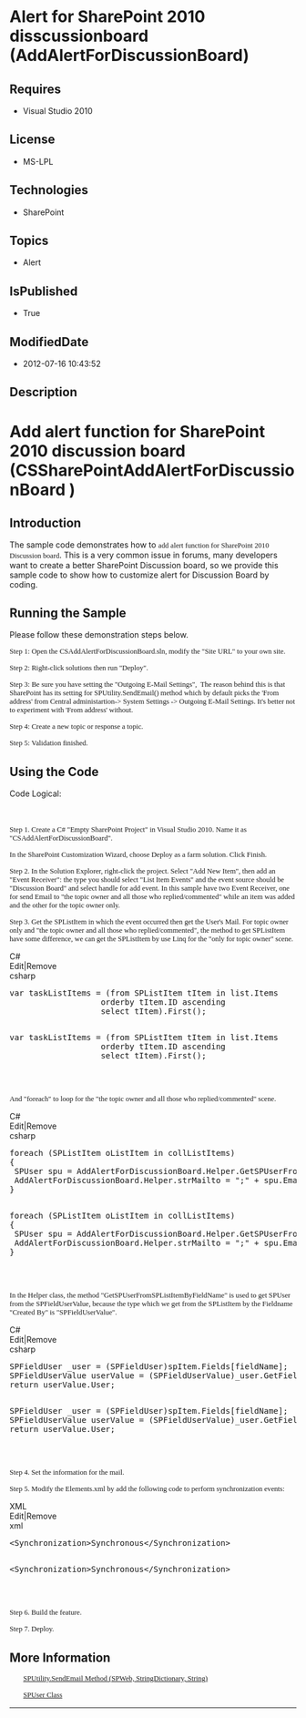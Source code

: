 # Alert for SharePoint 2010 disscussionboard (AddAlertForDiscussionBoard)
## Requires
* Visual Studio 2010
## License
* MS-LPL
## Technologies
* SharePoint
## Topics
* Alert
## IsPublished
* True
## ModifiedDate
* 2012-07-16 10:43:52
## Description

<h1><span style="">Add alert function for SharePoint 2010 discussion board </span>
(<span class="SpellE"><span class="GramE"><span style="">CSSharePointAddAlertForDiscussionBoard</span></span></span><span class="GramE"><span style="">
</span>)</span></h1>
<h2>Introduction </h2>
<p class="MsoNormal">The sample code demonstrates how to <span style="font-size:9.5pt; line-height:115%; font-family:Consolas">
add alert function for SharePoint 2010 Discussion board</span>. This is a very common issue in forums,
<span style="">many developers</span> want to create a better SharePoint Discussion board, so we provide this sample code to show how to customize alert for Discussion Board by coding.</p>
<h2>Running the Sample</h2>
<p class="MsoNormal">Please follow these demonstration steps below.</p>
<p class="MsoNormal" style="margin-bottom:0in; margin-bottom:.0001pt; line-height:normal; text-autospace:none">
<span style="font-size:9.5pt; font-family:Consolas">Step 1: Open the CSAddAlertForDiscussionBoard.sln, modify the &quot;Site URL&quot; to your own site.
</span></p>
<p class="MsoNormal" style="margin-bottom:0in; margin-bottom:.0001pt; line-height:normal; text-autospace:none">
<span style="font-size:9.5pt; font-family:Consolas"></span></p>
<p class="MsoNormal" style="margin-bottom:0in; margin-bottom:.0001pt; line-height:normal; text-autospace:none">
<span style="font-size:9.5pt; font-family:Consolas">Step 2: Right-click solutions then run &quot;Deploy&quot;.
</span></p>
<p class="MsoNormal" style="margin-bottom:0in; margin-bottom:.0001pt; line-height:normal; text-autospace:none">
<span style="font-size:9.5pt; font-family:Consolas"></span></p>
<p class="MsoNormal" style="margin-bottom:0in; margin-bottom:.0001pt; line-height:normal; text-autospace:none">
<span style="font-size:9.5pt; font-family:Consolas">Step 3: Be sure you have setting the &quot;Outgoing E-Mail Settings&quot;,<span style="">&nbsp;
</span>The reason behind this is that SharePoint has its setting for SPUtility.SendEmail() method which by default picks the 'From address' from Central administartion-&gt; System Settings -&gt; Outgoing E-Mail Settings. It's better not to experiment with 'From
 address' without. </span></p>
<p class="MsoNormal" style="margin-bottom:0in; margin-bottom:.0001pt; line-height:normal; text-autospace:none">
<span style="font-size:9.5pt; font-family:Consolas"></span></p>
<p class="MsoNormal" style="margin-bottom:0in; margin-bottom:.0001pt; line-height:normal; text-autospace:none">
<span style="font-size:9.5pt; font-family:Consolas">Step 4: Create a new topic or response a topic.
</span></p>
<p class="MsoNormal" style="margin-bottom:0in; margin-bottom:.0001pt; line-height:normal; text-autospace:none">
<span style="font-size:9.5pt; font-family:Consolas"></span></p>
<p class="MsoNormal" style="margin-bottom:0in; margin-bottom:.0001pt; line-height:normal; text-autospace:none">
<span style="font-size:9.5pt; font-family:Consolas">Step 5: Validation finished. </span>
</p>
<h2>Using the Code</h2>
<p class="MsoNormal" style="">Code Logical: <span style="">&nbsp;&nbsp;&nbsp;&nbsp;&nbsp;&nbsp;&nbsp;&nbsp;&nbsp;&nbsp;&nbsp;&nbsp;&nbsp;&nbsp;&nbsp;&nbsp;&nbsp;&nbsp;&nbsp;&nbsp;&nbsp;&nbsp;&nbsp;&nbsp;&nbsp;&nbsp;&nbsp;&nbsp;&nbsp;&nbsp;&nbsp;&nbsp;&nbsp;&nbsp;&nbsp;&nbsp;&nbsp;&nbsp;&nbsp;&nbsp;&nbsp;&nbsp;&nbsp;&nbsp;&nbsp;&nbsp;&nbsp;&nbsp;&nbsp;&nbsp;&nbsp;&nbsp;&nbsp;&nbsp;&nbsp;&nbsp;&nbsp;&nbsp;&nbsp;&nbsp;&nbsp;&nbsp;&nbsp;&nbsp;&nbsp;&nbsp;&nbsp;&nbsp;&nbsp;&nbsp;&nbsp;&nbsp;&nbsp;&nbsp;&nbsp;&nbsp;&nbsp;&nbsp;&nbsp;&nbsp;&nbsp;&nbsp;&nbsp;&nbsp;&nbsp;&nbsp;&nbsp;&nbsp;&nbsp;&nbsp;&nbsp;&nbsp;&nbsp;&nbsp;&nbsp;&nbsp;&nbsp;&nbsp;&nbsp;&nbsp;&nbsp;&nbsp;&nbsp;&nbsp;&nbsp;&nbsp;&nbsp;&nbsp;&nbsp;&nbsp;&nbsp;&nbsp;&nbsp;&nbsp;&nbsp;&nbsp;&nbsp;&nbsp;&nbsp;&nbsp;&nbsp;&nbsp;&nbsp;&nbsp;&nbsp;&nbsp;&nbsp;&nbsp;&nbsp;&nbsp;&nbsp;&nbsp;&nbsp;&nbsp;&nbsp;&nbsp;&nbsp;&nbsp;&nbsp;&nbsp;&nbsp;&nbsp;&nbsp;&nbsp;&nbsp;&nbsp;&nbsp;&nbsp;&nbsp;&nbsp;&nbsp;&nbsp;&nbsp;&nbsp;&nbsp;&nbsp;&nbsp;&nbsp;&nbsp;&nbsp;&nbsp;&nbsp;&nbsp;&nbsp;&nbsp;&nbsp;&nbsp;&nbsp;&nbsp;&nbsp;&nbsp;&nbsp;&nbsp;&nbsp;&nbsp;&nbsp;&nbsp;&nbsp;&nbsp;&nbsp;&nbsp;&nbsp;&nbsp;&nbsp;&nbsp;&nbsp;&nbsp;&nbsp;&nbsp;&nbsp;&nbsp;&nbsp;&nbsp;&nbsp;&nbsp;&nbsp;&nbsp;&nbsp;&nbsp;&nbsp;&nbsp;&nbsp;&nbsp;&nbsp;&nbsp;&nbsp;&nbsp;&nbsp;&nbsp;&nbsp;&nbsp;&nbsp;&nbsp;&nbsp;&nbsp;&nbsp;&nbsp;&nbsp;&nbsp;&nbsp;
</span></p>
<p class="MsoNormal" style="margin-bottom:0in; margin-bottom:.0001pt; line-height:normal; text-autospace:none">
<span style="font-size:9.5pt; font-family:Consolas">Step 1. Create a C# &quot;Empty SharePoint Project&quot; in Visual Studio 2010. Name it as &quot;CSAddAlertForDiscussionBoard&quot;.
</span></p>
<p class="MsoNormal" style="margin-bottom:0in; margin-bottom:.0001pt; line-height:normal; text-autospace:none">
<span style="font-size:9.5pt; font-family:Consolas">In the SharePoint Customization Wizard, choose Deploy as a farm solution. Click Finish.
</span></p>
<p class="MsoNormal" style="margin-bottom:0in; margin-bottom:.0001pt; line-height:normal; text-autospace:none">
<span style="font-size:9.5pt; font-family:Consolas"></span></p>
<p class="MsoNormal" style="margin-bottom:0in; margin-bottom:.0001pt; line-height:normal; text-autospace:none">
<span style="font-size:9.5pt; font-family:Consolas">Step 2. In the Solution Explorer, right-click the project. Select &quot;Add New Item&quot;, then add an &quot;Event Receiver&quot;: the type you should select &quot;List Item Events&quot; and the event source
 should be &quot;Discussion Board&quot; and select handle for add event. In this sample have two Event Receiver, one for send Email to &quot;the topic owner and all those who replied/commented&quot; while an item was added and the other for the topic owner
 only. </span></p>
<p class="MsoNormal" style="margin-bottom:0in; margin-bottom:.0001pt; line-height:normal; text-autospace:none">
<span style="font-size:9.5pt; font-family:Consolas"></span></p>
<p class="MsoNormal" style="margin-bottom:0in; margin-bottom:.0001pt; line-height:normal; text-autospace:none">
<span style="font-size:9.5pt; font-family:Consolas">Step 3. Get the SPListItem in which the event occurred then get the User's Mail. For topic owner only and &quot;the topic owner and all those who replied/commented&quot;, the method to get SPListItem have
 some difference, we can get the SPListItem by use Linq for the &quot;only for topic owner&quot; scene.
</span></p>
<p class="MsoNormal" style="margin-bottom:0in; margin-bottom:.0001pt; line-height:normal; text-autospace:none">
<span style="font-size:9.5pt; font-family:Consolas"></span></p>
<div class="scriptcode">
<div class="pluginEditHolder" pluginCommand="mceScriptCode">
<div class="title"><span>C#</span></div>
<div class="pluginLinkHolder"><span class="pluginEditHolderLink">Edit</span>|<span class="pluginRemoveHolderLink">Remove</span>
</div>
<span class="hidden">csharp</span>
<pre class="hidden">
var taskListItems = (from SPListItem tItem in list.Items
                   orderby tItem.ID ascending
                   select tItem).First();

</pre>
<pre id="codePreview" class="csharp">
var taskListItems = (from SPListItem tItem in list.Items
                   orderby tItem.ID ascending
                   select tItem).First();

</pre>
</div>
</div>
<div class="endscriptcode">&nbsp;</div>
<p class="MsoNormal" style="margin-bottom:0in; margin-bottom:.0001pt; line-height:normal; text-autospace:none">
<span style="font-size:9.5pt; font-family:Consolas"></span></p>
<p class="MsoNormal" style="margin-bottom:0in; margin-bottom:.0001pt; line-height:normal; text-autospace:none">
<span style="font-size:9.5pt; font-family:Consolas">And &quot;foreach&quot; to loop for the &quot;the topic owner and all those who replied/commented&quot; scene.
</span></p>
<p class="MsoNormal" style="margin-bottom:0in; margin-bottom:.0001pt; line-height:normal; text-autospace:none">
<span style="font-size:9.5pt; font-family:Consolas"></span></p>
<div class="scriptcode">
<div class="pluginEditHolder" pluginCommand="mceScriptCode">
<div class="title"><span>C#</span></div>
<div class="pluginLinkHolder"><span class="pluginEditHolderLink">Edit</span>|<span class="pluginRemoveHolderLink">Remove</span>
</div>
<span class="hidden">csharp</span>
<pre class="hidden">
foreach (SPListItem oListItem in collListItems)
{
 SPUser spu = AddAlertForDiscussionBoard.Helper.GetSPUserFromSPListItemByFieldName(oListItem, &quot;Created By&quot;);
 AddAlertForDiscussionBoard.Helper.strMailto = &quot;;&quot; &#43; spu.Email;
}       

</pre>
<pre id="codePreview" class="csharp">
foreach (SPListItem oListItem in collListItems)
{
 SPUser spu = AddAlertForDiscussionBoard.Helper.GetSPUserFromSPListItemByFieldName(oListItem, &quot;Created By&quot;);
 AddAlertForDiscussionBoard.Helper.strMailto = &quot;;&quot; &#43; spu.Email;
}       

</pre>
</div>
</div>
<div class="endscriptcode">&nbsp;</div>
<p class="MsoNormal" style="margin-bottom:0in; margin-bottom:.0001pt; line-height:normal; text-autospace:none">
<span style="font-size:9.5pt; font-family:Consolas">In the Helper class, the method &quot;GetSPUserFromSPListItemByFieldName&quot; is used to get SPUser from the SPFieldUserValue, because the type which we get from the SPListItem by the Fieldname &quot;Created
 By&quot; is &quot;SPFieldUserValue&quot;. </span></p>
<p class="MsoNormal" style="margin-bottom:0in; margin-bottom:.0001pt; line-height:normal; text-autospace:none">
<span style="font-size:9.5pt; font-family:Consolas"></span></p>
<div class="scriptcode">
<div class="pluginEditHolder" pluginCommand="mceScriptCode">
<div class="title"><span>C#</span></div>
<div class="pluginLinkHolder"><span class="pluginEditHolderLink">Edit</span>|<span class="pluginRemoveHolderLink">Remove</span>
</div>
<span class="hidden">csharp</span>
<pre class="hidden">
SPFieldUser _user = (SPFieldUser)spItem.Fields[fieldName];
SPFieldUserValue userValue = (SPFieldUserValue)_user.GetFieldValue(userName);
return userValue.User;

</pre>
<pre id="codePreview" class="csharp">
SPFieldUser _user = (SPFieldUser)spItem.Fields[fieldName];
SPFieldUserValue userValue = (SPFieldUserValue)_user.GetFieldValue(userName);
return userValue.User;

</pre>
</div>
</div>
<div class="endscriptcode">&nbsp;</div>
<p class="MsoNormal" style="margin-bottom:0in; margin-bottom:.0001pt; line-height:normal; text-autospace:none">
<span class="GramE"><span style="font-size:9.5pt; font-family:Consolas">Step 4.</span></span><span style="font-size:9.5pt; font-family:Consolas"> Set the information for the mail.
</span></p>
<p class="MsoNormal" style="margin-bottom:0in; margin-bottom:.0001pt; line-height:normal; text-autospace:none">
<span style="font-size:9.5pt; font-family:Consolas">Step 5. Modify the Elements.xml by add the following code to perform synchronization events:
</span></p>
<p class="MsoNormal" style="margin-bottom:0in; margin-bottom:.0001pt; line-height:normal; text-autospace:none">
<span style="font-size:9.5pt; font-family:Consolas"></span></p>
<div class="scriptcode">
<div class="pluginEditHolder" pluginCommand="mceScriptCode">
<div class="title"><span>XML</span></div>
<div class="pluginLinkHolder"><span class="pluginEditHolderLink">Edit</span>|<span class="pluginRemoveHolderLink">Remove</span>
</div>
<span class="hidden">xml</span>
<pre class="hidden">
&lt;Synchronization&gt;Synchronous&lt;/Synchronization&gt;

</pre>
<pre id="codePreview" class="xml">
&lt;Synchronization&gt;Synchronous&lt;/Synchronization&gt;

</pre>
</div>
</div>
<div class="endscriptcode">&nbsp;</div>
<p class="MsoNormal" style="margin-bottom:0in; margin-bottom:.0001pt; line-height:normal; text-autospace:none">
<span class="GramE"><span style="font-size:9.5pt; font-family:Consolas">Step 6.</span></span><span style="font-size:9.5pt; font-family:Consolas"> Build the feature.
</span></p>
<p class="MsoNormal" style="margin-bottom:0in; margin-bottom:.0001pt; line-height:normal; text-autospace:none">
<span class="GramE"><span style="font-size:9.5pt; font-family:Consolas">Step 7.</span></span><span style="font-size:9.5pt; font-family:Consolas"> Deploy.</span></p>
<h2>More Information</h2>
<p class="MsoNormal" style="margin-left:.25in"><span style="font-size:9.5pt; line-height:115%; font-family:Consolas"><a href="http://msdn.microsoft.com/en-us/library/ms460489.aspx">SPUtility.SendEmail Method (SPWeb, StringDictionary, String)</a></span></p>
<p class="MsoNormal" style="margin-top:0in; margin-right:0in; margin-bottom:0in; margin-left:.25in; margin-bottom:.0001pt; line-height:normal; text-autospace:none">
<span style="font-size:9.5pt; font-family:Consolas"><a href="http://msdn.microsoft.com/en-us/library/microsoft.sharepoint.spuser.aspx">SPUser Class</a></span>
</p>
<p class="MsoNormal"></p>
<hr>
<div><a href="http://go.microsoft.com/?linkid=9759640" style="margin-top:3px"><img alt="" src="http://bit.ly/onecodelogo">
</a></div>
